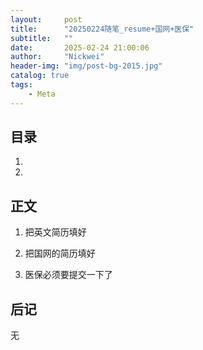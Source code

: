 ```yaml
---
layout:     post
title:      "20250224随笔_resume+国网+医保"
subtitle:   ""
date:       2025-02-24 21:00:06
author:     "Nickwei"
header-img: "img/post-bg-2015.jpg"
catalog: true
tags:
    - Meta
---
```


## 目录


1. 

2. 




## 正文

1. 把英文简历填好

1. 把国网的简历填好

1. 医保必须要提交一下了






## 后记

无



